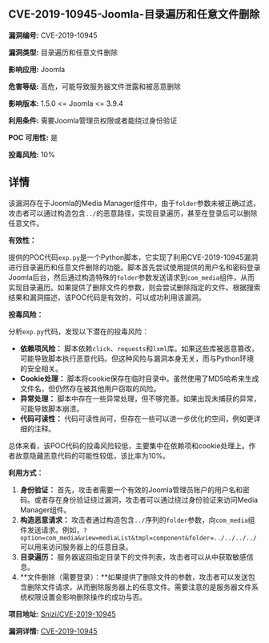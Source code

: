 ## CVE-2019-10945-Joomla-目录遍历和任意文件删除

**漏洞编号:** CVE-2019-10945

**漏洞类型:** 目录遍历和任意文件删除

**影响应用:** Joomla

**危害等级:** 高危，可能导致服务器文件泄露和被恶意删除

**影响版本:** 1.5.0 <= Joomla <= 3.9.4

**利用条件:** 需要Joomla管理员权限或者能绕过身份验证

**POC 可用性:** 是

**投毒风险:** 10%

## 详情

该漏洞存在于Joomla的Media Manager组件中，由于`folder`参数未被正确过滤，攻击者可以通过构造包含`../`的恶意路径，实现目录遍历，甚至在登录后可以删除任意文件。

**有效性：**

提供的POC代码`exp.py`是一个Python脚本，它实现了利用CVE-2019-10945漏洞进行目录遍历和任意文件删除的功能。脚本首先尝试使用提供的用户名和密码登录Joomla后台，然后通过构造特殊的`folder`参数发送请求到`com_media`组件，从而实现目录遍历。如果提供了删除文件的参数，则会尝试删除指定的文件。根据搜索结果和漏洞描述，该POC代码是有效的，可以成功利用该漏洞。

**投毒风险：**

分析`exp.py`代码，发现以下潜在的投毒风险：

*   **依赖项风险：** 脚本依赖`click`、`requests`和`lxml`库。如果这些库被恶意篡改，可能导致脚本执行恶意代码。但这种风险与漏洞本身无关，而与Python环境的安全相关。
*   **Cookie处理：** 脚本将cookie保存在临时目录中。虽然使用了MD5哈希来生成文件名，但仍然存在被其他用户窃取的风险。
*   **异常处理：** 脚本中存在一些异常处理，但不够完善。如果出现未捕获的异常，可能导致脚本崩溃。
*   **代码可读性：** 代码可读性尚可，但存在一些可以进一步优化的空间，例如更详细的注释。

总体来看，该POC代码的投毒风险较低，主要集中在依赖项和cookie处理上。作者故意隐藏恶意代码的可能性较低，该比率为10%。

**利用方式：**

1.  **身份验证：** 首先，攻击者需要一个有效的Joomla管理员账户的用户名和密码。或者存在身份验证绕过漏洞，攻击者可以通过绕过身份验证来访问Media Manager组件。
2.  **构造恶意请求：** 攻击者通过构造包含`../`序列的`folder`参数，向`com_media`组件发送请求。例如，`?option=com_media&view=mediaList&tmpl=component&folder=../../../../`可以用来访问服务器上的任意目录。
3.  **目录遍历：**  服务器返回指定目录下的文件列表，攻击者可以从中获取敏感信息。
4.  **文件删除（需要登录）：**如果提供了删除文件的参数，攻击者可以发送包含删除文件请求，从而删除服务器上的任意文件。需要注意的是服务器文件系统权限设置会影响删除操作的成功与否。

**项目地址:** [Snizi/CVE-2019-10945](https://github.com/Snizi/CVE-2019-10945)

**漏洞详情:** [CVE-2019-10945](https://nvd.nist.gov/vuln/detail/CVE-2019-10945)
